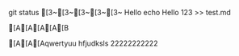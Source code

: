 
git status
[3~[3~[3~[3~[3~
Hello
echo Hello 123 >> test.md



[A[A[A[A[B


[A[A[Aqwertyuu
hfjudksls
22222222222

